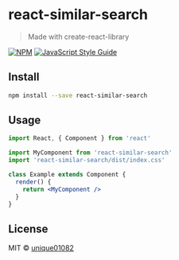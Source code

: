 # react-similar-search

> Made with create-react-library

[![NPM](https://img.shields.io/npm/v/react-similar-search.svg)](https://www.npmjs.com/package/react-similar-search) [![JavaScript Style Guide](https://img.shields.io/badge/code_style-standard-brightgreen.svg)](https://standardjs.com)

## Install

```bash
npm install --save react-similar-search
```

## Usage

```jsx
import React, { Component } from 'react'

import MyComponent from 'react-similar-search'
import 'react-similar-search/dist/index.css'

class Example extends Component {
  render() {
    return <MyComponent />
  }
}
```

## License

MIT © [unique01082](https://github.com/unique01082)
